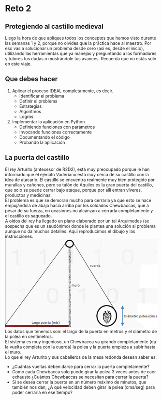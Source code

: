 # Reto 2
## Protegiendo al castillo medieval
Llego la hora de que apliques todos los conceptos que hemos visto durante las semanas 1 y 2, porque no olvides que la práctica hace al maestro. Por eso vas a solucionar un problema desde cero (así es, desde el inicio), utilizando las herramientas que ya manejas y preguntando a los formadores y tutores tus dudas o mostrándole tus avances. Recuerda que no estás solo en este viaje.
## Que debes hacer
1. Aplicar el proceso IDEAL completamente, es decir.
   - Identificar el problema
   - Definir el problema
   - Estrategias
   - Algoritmos
   - Logros
2. Implementar la aplicación en Python
   - Definiendo funciones con parámetros
   - Invocando funciones correctamente
   - Documentando el código
   - Probando la aplicación

## La puerta del castillo
El rey Arturito (antecesor de R2D2), está muy preocupado porque le han informado que el ejército Vaderiano está muy cerca de su castillo con la idea de atacarlo. El castillo se encuentra realmente muy bien protegido por murallas y cañones, pero su talón de Aquiles es la gran puerta del castillo, que solo se puede cerrar bajo ataque, porque por allí entran víveres, productos y medicinas.  
El problema es que se demoran mucho para cerrarla ya que esto se hace empujándola de abajo hacia arriba por los soldados Chewbaccas, que a pesar de su fuerza, en ocasiones no alcanzan a cerrarla completamente y el castillo es saqueado.  
A oídos del rey ha llegado un plano elaborado por un tal Arquímedes (se sospecha que es un seudónimo) donde le plantea una solución al problema aunque no da muchos detalles. Aquí reproducimos el dibujo y las instrucciones.  
 ![alt text](https://raw.githubusercontent.com/herilon/blogpost/main/reto.PNG)
Los datos que tenemos son: el largo de la puerta en metros y el diámetro de la polea en centímetros.  
El sistema es muy ingenioso, un Chewbacca va girando completamente (da la vuelta completa con la cuerda) la polea y la puerta empieza a subir hasta el muro.  
Lo que el rey Arturito y sus caballeros de la mesa redonda desean saber es:
- ¿Cuántas vueltas deben darse para cerrar la puerta completamente?
- Como cada Chewbacca solo puede girar la polea 3 veces antes de caer exhausto ¿Cuántos Chewbaccas se necesitan para cerrar la puerta?
- Si se desea cerrar la puerta en un número máximo de minutos, que también nos dan, ¿A qué velocidad deben girar la polea (cms/seg) para poder cerrarla en ese tiempo?